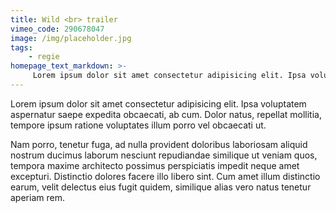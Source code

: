 ```yaml
---
title: Wild <br> trailer
vimeo_code: 290678047
image: /img/placeholder.jpg
tags: 
    - regie
homepage_text_markdown: >-
     Lorem ipsum dolor sit amet consectetur adipisicing elit. Ipsa voluptatem aspernatur saepe expedita obcaecati, ab cum. Dolor natus, repellat mollitia, tempore ipsum ratione voluptates illum porro vel obcaecati ut. 
---
```

Lorem ipsum dolor sit amet consectetur adipisicing elit. Ipsa voluptatem aspernatur saepe expedita obcaecati, ab cum. Dolor natus, repellat mollitia, tempore ipsum ratione voluptates illum porro vel obcaecati ut. 

Nam porro, tenetur fuga, ad nulla provident doloribus laboriosam aliquid nostrum ducimus laborum nesciunt repudiandae similique ut veniam quos, tempora maxime architecto possimus perspiciatis impedit neque amet excepturi. Distinctio dolores facere illo libero sint. Cum amet illum distinctio earum, velit delectus eius fugit quidem, similique alias vero natus tenetur aperiam rem.